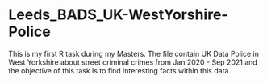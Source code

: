 # Leeds_BADS_UK-WestYorshire-Police
This is my first R task during my Masters. The file contain UK Data Police in West Yorkshire about street criminal crimes from Jan 2020 - Sep 2021 and the objective of this task is to find interesting facts within this data.
